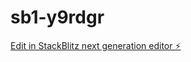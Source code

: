 # sb1-y9rdgr

[Edit in StackBlitz next generation editor ⚡️](https://stackblitz.com/~/github.com/Gaiden20080/sb1-y9rdgr)